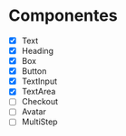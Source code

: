 # Componentes

- [x] Text
- [x] Heading
- [x] Box
- [x] Button
- [x] TextInput
- [x] TextArea
- [ ] Checkout
- [ ] Avatar
- [ ] MultiStep